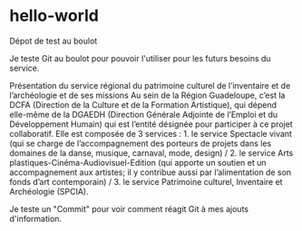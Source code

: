 # hello-world
Dépot de test au boulot

Je teste Git au boulot pour pouvoir l'utiliser pour les futurs besoins du service.

Présentation du service régional du patrimoine culturel de l’inventaire et de l’archéologie et de ses missions
Au sein de la Région Guadeloupe, c’est la DCFA (Direction de la Culture et de la Formation Artistique), qui dépend elle-même de la DGAEDH (Direction Générale Adjointe de l’Emploi et du Développement Humain) qui est l’entité désignée pour participer à ce projet collaboratif. Elle est composée de 3 services : 1. le service Spectacle vivant (qui se charge de l’accompagnement des porteurs de projets dans les domaines de la danse, musique, carnaval,  mode, design) / 2. le service Arts plastiques-Cinéma-Audiovisuel-Edition (qui apporte un soutien et un accompagnement aux artistes; il y contribue aussi par l’alimentation de son fonds d’art contemporain) / 3. le service Patrimoine culturel, Inventaire et Archéologie (SPCIA).

Je teste un "Commit" pour voir comment réagit Git à mes ajouts d'information.
